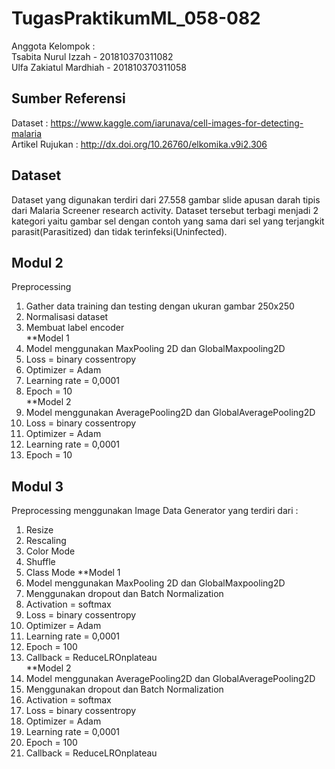 # TugasPraktikumML_058-082
Anggota Kelompok : <br />
Tsabita Nurul Izzah - 201810370311082 <br />
Ulfa Zakiatul Mardhiah - 201810370311058 
## Sumber Referensi <br />
Dataset           : https://www.kaggle.com/iarunava/cell-images-for-detecting-malaria  <br />
Artikel Rujukan   : http://dx.doi.org/10.26760/elkomika.v9i2.306 <br />
## Dataset <br />
Dataset yang digunakan terdiri dari 27.558 gambar slide apusan darah tipis dari Malaria Screener research activity. Dataset tersebut terbagi menjadi 2 kategori yaitu gambar sel dengan contoh yang sama dari sel yang terjangkit parasit(Parasitized) dan tidak terinfeksi(Uninfected). 
## Modul 2 <br />
Preprocessing <br />
1. Gather data training dan testing dengan ukuran gambar 250x250 <br />
2. Normalisasi dataset <br />
3. Membuat label encoder <br />
**Model 1 <br />
1. Model menggunakan MaxPooling 2D dan GlobalMaxpooling2D <br />
2. Loss = binary cossentropy <br />
3. Optimizer = Adam <br />
4. Learning rate = 0,0001 <br />
5. Epoch = 10 <br />
**Model 2 <br />
1. Model menggunakan AveragePooling2D dan GlobalAveragePooling2D <br />
2. Loss = binary cossentropy <br />
3. Optimizer = Adam <br />
4. Learning rate = 0,0001 <br />
5. Epoch = 10<br />
## Modul 3 <br />
Preprocessing menggunakan Image Data Generator yang terdiri dari : <br />
1. Resize
2. Rescaling
3. Color Mode
4. Shuffle
5. Class Mode
**Model 1 <br />
1. Model menggunakan MaxPooling 2D dan GlobalMaxpooling2D <br />
2. Menggunakan dropout dan Batch Normalization <br />
3. Activation = softmax
4. Loss = binary cossentropy <br />
5. Optimizer = Adam <br />
6. Learning rate = 0,0001 <br />
7. Epoch = 100 <br />
8. Callback = ReduceLROnplateau <br />
**Model 2 <br />
1. Model menggunakan AveragePooling2D dan GlobalAveragePooling2D <br />
2. Menggunakan dropout dan Batch Normalization <br />
3. Activation = softmax
4. Loss = binary cossentropy <br />
5. Optimizer = Adam <br />
6. Learning rate = 0,0001 <br />
7. Epoch = 100 <br />
8. Callback = ReduceLROnplateau <br />
